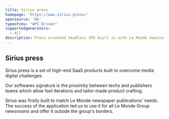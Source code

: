 ```yaml
---
title: Sirius press
homepage: 'https://www.sirius.press/'
opensource: 'No'
typeofcms: "API Driven"
supportedgenerators:
  - All
description: Press oriented headless CMS built in with Le Monde newsroom leaders. Track entire articles production and plan cross-channels publications.
---
```


## Sirius press
Sirius press is a set of high-end SaaS products built to overcome media digital challenges.

Our softwares signature is the proximity between techs and publishers teams which allow fast iterations and tailor-made product crafting.

Sirius was firstly built to match Le Monde newspaper publications' needs. The success of the application led us to use it for all Le Monde Group newsrooms and offer it outside the group's borders. 